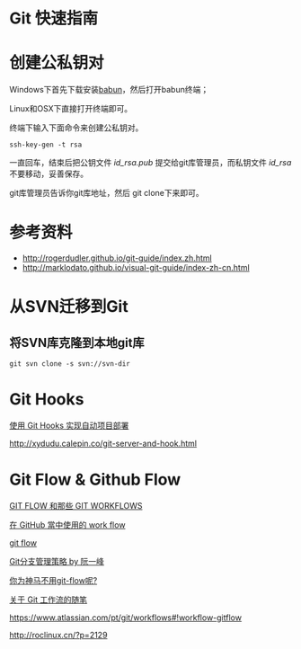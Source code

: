 # Git 快速指南

# 创建公私钥对

Windows下首先下载安装[babun](http://babun.github.io/)，然后打开babun终端；

Linux和OSX下直接打开终端即可。

终端下输入下面命令来创建公私钥对。

```
ssh-key-gen -t rsa
```
一直回车，结束后把公钥文件 *id_rsa.pub* 提交给git库管理员，而私钥文件 *id_rsa* 不要移动，妥善保存。

git库管理员告诉你git库地址，然后 git clone下来即可。



# 参考资料
- http://rogerdudler.github.io/git-guide/index.zh.html
- http://marklodato.github.io/visual-git-guide/index-zh-cn.html

# 从SVN迁移到Git
## 将SVN库克隆到本地git库

```
git svn clone -s svn://svn-dir
```

# Git Hooks

[使用 Git Hooks 实现自动项目部署](http://www.icyleaf.com/2012/03/apps-auto-deploy-with-git/)

http://xydudu.calepin.co/git-server-and-hook.html

# Git Flow & Github Flow

[GIT FLOW 和那些 GIT WORKFLOWS](http://www.fallhunter.com/p/10732/comment-page-1)

[在 GitHub 當中使用的 work flow](http://blog.krdai.info/post/17485259496/github-flow)

[git flow](http://jwch.sdut.edu.cn/book/linux/git_flow.html)


[Git分支管理策略 by 阮一峰](http://www.ruanyifeng.com/blog/2012/07/git.html)

[你为神马不用git-flow呢?](http://www.jeffkit.info/2010/12/860/)

[关于 Git 工作流的随笔](https://blog.tonyseek.com/post/jottings-about-git-flow/)



https://www.atlassian.com/pt/git/workflows#!workflow-gitflow

http://roclinux.cn/?p=2129
